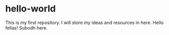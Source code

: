 # hello-world
This is my first repository. I will store my ideas and resources in here.
Hello fellas!
Subodh here. 

